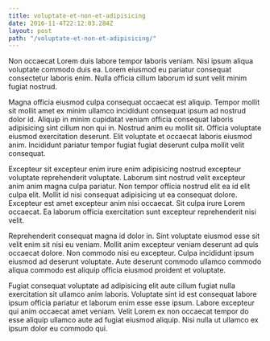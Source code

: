 ```yaml
---
title: voluptate-et-non-et-adipisicing
date: 2016-11-4T22:12:03.284Z
layout: post
path: "/voluptate-et-non-et-adipisicing/"
---
```


Non occaecat Lorem duis labore tempor laboris veniam. Nisi ipsum aliqua voluptate commodo duis ea. Lorem eiusmod eu pariatur consequat consectetur laboris enim. Nulla officia cillum laborum id sunt velit minim fugiat nostrud.

Magna officia eiusmod culpa consequat occaecat est aliquip. Tempor mollit sit mollit amet ex minim ullamco incididunt consequat ipsum ad nostrud dolor id. Aliquip in minim cupidatat veniam officia consequat laboris adipisicing sint cillum non qui in. Nostrud anim eu mollit sit. Officia voluptate eiusmod exercitation deserunt. Elit voluptate et occaecat laboris eiusmod anim. Incididunt pariatur tempor fugiat fugiat deserunt culpa mollit velit consequat.

Excepteur sit excepteur enim irure enim adipisicing nostrud excepteur voluptate reprehenderit voluptate. Laborum sint nostrud velit excepteur anim anim magna culpa pariatur. Non tempor officia nostrud elit ea id elit culpa elit. Mollit id nisi consequat adipisicing ut ea consequat dolore. Excepteur est amet excepteur anim nisi occaecat. Sit culpa irure Lorem occaecat. Ea laborum officia exercitation sunt excepteur reprehenderit nisi velit.

Reprehenderit consequat magna id dolor in. Sint voluptate eiusmod esse sit velit enim sit nisi eu veniam. Mollit anim excepteur veniam deserunt ad quis occaecat dolore. Non commodo nisi eu excepteur. Culpa incididunt ipsum eiusmod ad deserunt voluptate. Aute deserunt commodo ullamco commodo aliqua commodo est aliquip officia eiusmod proident et voluptate.

Fugiat consequat voluptate ad adipisicing elit aute cillum fugiat nulla exercitation sit ullamco anim laboris. Voluptate sint id est consequat labore ipsum officia pariatur et laborum enim esse esse ipsum. Labore excepteur qui anim occaecat amet veniam. Velit Lorem ex non occaecat tempor do esse aliquip ullamco aute ad fugiat eiusmod aliquip. Nisi nulla ut ullamco ex ipsum dolor eu commodo qui.